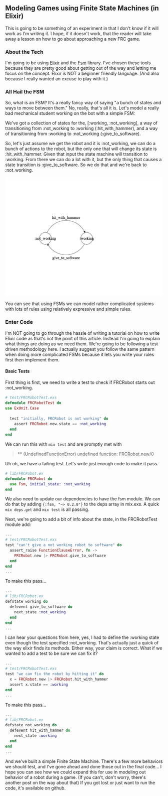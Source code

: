 ## Modeling Games using Finite State Machines (in Elixir)

This is going to be something of an experiment in that I don't know if it will work as I'm writing it. I hope, if it doesn't work, that the reader will take away a lesson on how to go about approaching a new FRC game.

### About the Tech

I'm going to be using [Elixir](elixir-lang.org) and the [Fsm](https://github.com/sasa1977/fsm) library. I've chosen these tools because they are pretty good about getting out of the way and letting me focus on the concept. Elixir is NOT a beginner friendly language. (And also because I really wanted an excuse to play with it.)

### All Hail the FSM

So, what is an FSM? It's a really fancy way of saying "a bunch of states and ways to move between them." No, really, that's all it is. Let's model a really bad mechanical student working on the bot with a simple FSM:

We've got a collection of states for the, [:working, :not_working], a way of transitioning from :not_working to :working (:hit_with_hammer), and a way of transitioning from :working to :not_working (:give_to_software).

So, let's just assume we get the robot and it is :not_working, we can do a bunch of actions to the robot, but the only one that will change its state is :hit_with_hammer. Given that input the state machine will transition to :working. From there we can do a lot with it, but the only thing that causes a state transition is :give_to_software. So we do that and we're back to :not_working.

![](resources/img/fsm.png)

You can see that using FSMs we can model rather complicated systems with lots of rules using relatively expressive and simple rules.

### Enter Code

I'm NOT going to go through the hassle of writing a tutorial on how to write Elixir code as that's not the point of this article. Instead I'm going to explain what things are doing as we need them. We're going to be following a test driven methodology here. I actually suggest you follow the same pattern when doing more complicated FSMs because it lets you write your rules first then implement them.

#### Basic Tests

First thing is first, we need to write a test to check if FRCRobot starts out :not_working.
```elixir
# test/FRCRobotTest.exs
defmodule FRCRobotTest do
use ExUnit.Case

  test "initially, FRCRobot is not working" do
    assert FRCRobot.new.state == :not_working
  end
end
```

We can run this with ```mix test``` and are promptly met with

> ** (UndefinedFunctionError) undefined function: FRCRobot.new/0

Uh oh, we have a failing test. Let's write just enough code to make it pass.
``` elixir
# lib/FRCRobot.ex
defmodule FRCRobot do
  use Fsm, initial_state: :not_working
end
```

We also need to update our dependencies to have the fsm module. We can do that by adding ```{:fsm, "~> 0.2.0"}``` to the deps array in mix.exs. A quick ```mix deps.get``` and ```mix test``` is all passing.

Next, we're going to add a bit of info about the state, in the FRCRobotTest module add:
```elixir
...
# test/FRCRobotTest.exs
test "can't give a not working robot to software" do
  assert_raise FunctionClauseError, fn ->
    FRCRobot.new |> FRCRobot.give_to_software
  end
end
...
```

To make this pass...
```elixir
...
# lib/FRCRobot.ex
defstate working do
  defevent give_to_software do
    next_state :not_working
  end
end
...
```

I can hear your questions from here, yes, I had to define the :working state even though the test specified :not_working. That's actually just a quick of the way elixir finds its methods. Either way, your claim is correct. What if we wanted to add a test to be sure we can fix it?

```elixir
...
# test/FRCRobotTest.exs
test "we can fix the robot by hitting it" do
  x = FRCRobot.new |> FRCRobot.hit_with_hammer
  assert x.state == :working
end
...
```

To make this pass...
```elixir
...
# lib/FRCRobot.ex
defstate not_working do
  defevent hit_with_hammer do
    next_state :working
  end
end
...
```

And we've built a simple Finite State Machine. There's a few more behaviors we should test, and I've gone ahead and done those out in the final code... I hope you can see how we could expand this for use in modeling out behavior of a robot during a game. (If you can't, don't worry, there's another post on the way about that) If you got lost or just want to run the code, it's available on github.
